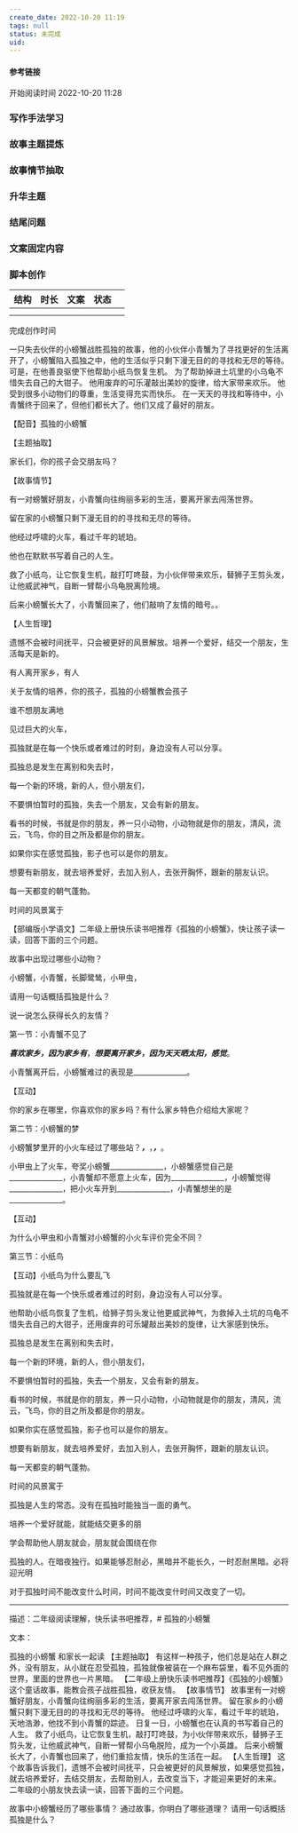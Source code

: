 ```yaml
---
create_date: 2022-10-20 11:19 
tags: null
status: 未完成 
uid: 
---
```



#### 参考链接



开始阅读时间 2022-10-20  11:28

### 写作手法学习


### 故事主题提炼


### 故事情节抽取

### 升华主题

### 结尾问题

### 文案固定内容


### 脚本创作

| 结构 | 时长 | 文案 | 状态 |     |
| ---- | ---- | ---- | ---- | --- |
|      |      |      |      |     |
|      |      |      |      |     |

完成创作时间  


一只失去伙伴的小螃蟹战胜孤独的故事，他的小伙伴小青蟹为了寻找更好的生活离开了，小螃蟹陷入孤独之中，他的生活似乎只剩下漫无目的的寻找和无尽的等待。
可是，在他善良驱使下他帮助小纸鸟恢复生机。
为了帮助掉进土坑里的小乌龟不惜失去自己的大钳子。
他用废弃的可乐灌敲出美妙的旋律，给大家带来欢乐。
他受到很多小动物们的尊重，生活变得充实而快乐。
在一天天的寻找和等待中，小青蟹终于回来了，但他们都长大了。他们又成了最好的朋友。

【配音】孤独的小螃蟹

【主题抽取】

家长们，你的孩子会交朋友吗？

【故事情节】

有一对螃蟹好朋友，小青蟹向往绚丽多彩的生活，要离开家去闯荡世界。

留在家的小螃蟹只剩下漫无目的的寻找和无尽的等待。

他经过呼啸的火车，看过千年的琥珀。

他也在默默书写着自己的人生。

救了小纸鸟，让它恢复生机，敲打叮咚鼓，为小伙伴带来欢乐，替狮子王剪头发，让他威武神气，自断一臂帮小乌龟脱离险境。

后来小螃蟹长大了，小青蟹回来了，他们敲响了友情的暗号。。

【人生哲理】

遗憾不会被时间抚平，只会被更好的风景解放。培养一个爱好，结交一个朋友，生活每天是新的。

有人离开家乡，有人

关于友情的培养，你的孩子，孤独的小螃蟹教会孩子

谁不想朋友满地

见过巨大的火车，

孤独就是在每一个快乐或者难过的时刻，身边没有人可以分享。

孤独总是发生在离别和失去时，

每一个新的环境，新的人，但小朋友们，

不要惧怕暂时的孤独，失去一个朋友，又会有新的朋友。

看书的时候，书就是你的朋友，养一只小动物，小动物就是你的朋友，清风，流云，飞鸟，你的目之所及都是你的朋友。

如果你实在感觉孤独，影子也可以是你的朋友。

想要有新朋友，就去培养爱好，去加入别人，去张开胸怀，跟新的朋友认识。

每一天都变的朝气蓬勃。

时间的风景寓于

【部编版小学语文】二年级上册快乐读书吧推荐《孤独的小螃蟹》，快让孩子读一读，回答下面的三个问题。

故事中出现过哪些小动物？

小螃蟹，小青蟹，长脚鹭鸶，小甲虫，

请用一句话概括孤独是什么？

说一说怎么获得长久的友情？

第一节：小青蟹不见了

_______________喜欢家乡，因为家乡有_______________，_______________想要离开家乡，因为天天晒太阳，感觉_______________。

小青蟹离开后，小螃蟹难过的表现是_______________。

【互动】

你的家乡在哪里，你喜欢你的家乡吗？有什么家乡特色介绍给大家呢？

第二节：小螃蟹的梦

小螃蟹梦里开的小火车经过了哪些站？_______________，_______________，_______________，_______________。

小甲虫上了火车，夸奖小螃蟹_______________，小螃蟹感觉自己是_______________，小青蟹却不愿意上火车，因为_______________，小螃蟹觉得_______________，把小火车开到_______________，小青蟹想坐的是_______________。

【互动】

为什么小甲虫和小青蟹对小螃蟹的小火车评价完全不同？

第三节：小纸鸟

【互动】小纸鸟为什么要乱飞

孤独就是在每一个快乐或者难过的时刻，身边没有人可以分享。

他帮助小纸鸟恢复了生机，给狮子剪头发让他更威武神气，为救掉入土坑的乌龟不惜失去自己的大钳子，还用废弃的可乐罐敲出美妙的旋律，让大家感到快乐。

孤独总是发生在离别和失去时，

每一个新的环境，新的人，但小朋友们，

不要惧怕暂时的孤独，失去一个朋友，又会有新的朋友。

看书的时候，书就是你的朋友，养一只小动物，小动物就是你的朋友，清风，流云，飞鸟，你的目之所及都是你的朋友。

如果你实在感觉孤独，影子也可以是你的朋友。

想要有新朋友，就去培养爱好，去加入别人，去张开胸怀，跟新的朋友认识。

每一天都变的朝气蓬勃。

时间的风景寓于

孤独是人生的常态。没有在孤独时能独当一面的勇气。

培养一个爱好就能，就能结交更多的朋

学会帮助他人朋友就会，朋友就会围绕在你

孤独的人。在暗夜独行。如果能够忍耐必，黑暗并不能长久，一时忍耐黑暗。必将迎光明

对于孤独时间不能改变什么时间，时间不能改变什时间又改变了一切。

---
描述：二年级阅读理解，快乐读书吧推荐，# 孤独的小螃蟹

文本：

孤独的小螃蟹 和家长一起读 【主题抽取】 有这样一种孩子，他们总是站在人群之外，没有朋友，从小就在忍受孤独，孤独就像被装在一个麻布袋里，看不见外面的世界，里面的世界也一片黑暗。 【二年级上册快乐读书吧推荐】《孤独的小螃蟹》这个童话故事，能教会孩子战胜孤独，收获友情。 【故事情节】 故事里有一对螃蟹好朋友，小青蟹向往绚丽多彩的生活，要离开家去闯荡世界。 留在家乡的小螃蟹只剩下漫无目的的寻找和无尽的等待。 他经过呼啸的火车，看过千年的琥珀，天地浩渺，他找不到小青蟹的踪迹。 日复一日，小螃蟹也在认真的书写着自己的人生。 救了小纸鸟，让它恢复生机，敲打叮咚鼓，为小伙伴带来欢乐，替狮子王剪头发，让他威武神气，自断一臂帮小乌龟脱险，成为一个小英雄。 后来小螃蟹长大了，小青蟹也回来了，他们重拾友情，快乐的生活在一起。 【人生哲理】 这个故事告诉我们，遗憾不会被时间抚平，只会被更好的风景解放，如果感觉孤独，就去培养爱好，去结交朋友，去帮助别人，去改变当下，才能迎来更好的未来。 二年级的小朋友快去读一读，回答下面的三个问题。

故事中小螃蟹经历了哪些事情？ 通过故事，你明白了哪些道理？ 请用一句话概括孤独是什么？